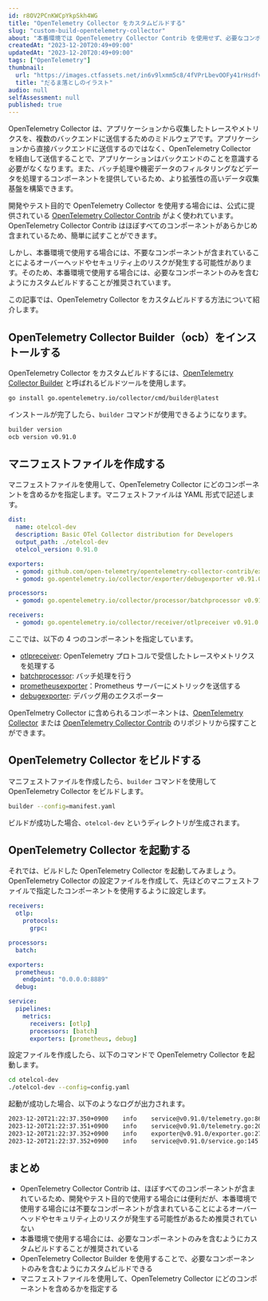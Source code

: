 ```yaml
---
id: r8OV2PCnKWCpYkpSkh4WG
title: "OpenTelemetry Collector をカスタムビルドする"
slug: "custom-build-opentelemetry-collector"
about: "本番環境では OpenTelemetry Collector Contrib を使用せず、必要なコンポーネントのみを含むようにカスタムビルドすることが推奨されています。この記事では、OpenTelemetry Collector をカスタムビルドする方法について紹介します。"
createdAt: "2023-12-20T20:49+09:00"
updatedAt: "2023-12-20T20:49+09:00"
tags: ["OpenTelemetry"]
thumbnail:
  url: "https://images.ctfassets.net/in6v9lxmm5c8/4fVPrLbevOOFy41rHsdfvP/d568759fa60dd7713c9eef2327705b34/daruma-otoshi_12261.png"
  title: "だるま落としのイラスト"
audio: null
selfAssessment: null
published: true
---
```

OpenTelemetry Collector は、アプリケーションから収集したトレースやメトリクスを、複数のバックエンドに送信するためのミドルウェアです。アプリケーションから直接バックエンドに送信するのではなく、OpenTelemetry Collector を経由して送信することで、アプリケーションはバックエンドのことを意識する必要がなくなります。また、バッチ処理や機密データのフィルタリングなどデータを処理するコンポーネントを提供しているため、より拡張性の高いデータ収集基盤を構築できます。

開発やテスト目的で OpenTelemetry Collector を使用する場合には、公式に提供されている [OpenTelemetry Collector Contrib](https://github.com/open-telemetry/opentelemetry-collector-contrib) がよく使われています。OpenTelemetry Collector Contrib はほぼすべてのコンポーネントがあらかじめ含まれているため、簡単に試すことができます。

しかし、本番環境で使用する場合には、不要なコンポーネントが含まれていることによるオーバーヘッドやセキュリティ上のリスクが発生する可能性があります。そのため、本番環境で使用する場合には、必要なコンポーネントのみを含むようにカスタムビルドすることが推奨されています。

この記事では、OpenTelemetry Collector をカスタムビルドする方法について紹介します。

## OpenTelemetry Collector Builder（ocb）をインストールする

OpenTelemetry Collector をカスタムビルドするには、[OpenTelemetry Collector Builder](https://pkg.go.dev/go.opentelemetry.io/collector/cmd/builder#section-readme) と呼ばれるビルドツールを使用します。

```sh
go install go.opentelemetry.io/collector/cmd/builder@latest
```

インストールが完了したら、`builder` コマンドが使用できるようになります。

```sh
builder version
ocb version v0.91.0
```

## マニフェストファイルを作成する

マニフェストファイルを使用して、OpenTelemetry Collector にどのコンポーネントを含めるかを指定します。マニフェストファイルは YAML 形式で記述します。

```yaml:manifest.yaml
dist:
  name: otelcol-dev
  description: Basic OTel Collector distribution for Developers
  output_path: ./otelcol-dev
  otelcol_version: 0.91.0

exporters:
  - gomod: github.com/open-telemetry/opentelemetry-collector-contrib/exporter/prometheusexporter v0.91.0
  - gomod: go.opentelemetry.io/collector/exporter/debugexporter v0.91.0

processors:
  - gomod: go.opentelemetry.io/collector/processor/batchprocessor v0.91.0

receivers:
  - gomod: go.opentelemetry.io/collector/receiver/otlpreceiver v0.91.0
```

ここでは、以下の 4 つのコンポーネントを指定しています。

- [otlpreceiver](https://github.com/open-telemetry/opentelemetry-collector/tree/main/receiver/otlpreceiver): OpenTelemetry プロトコルで受信したトレースやメトリクスを処理する
- [batchprocessor](https://github.com/open-telemetry/opentelemetry-collector/tree/main/processor/batchprocessor): バッチ処理を行う
- [prometheusexporter](https://github.com/open-telemetry/opentelemetry-collector-contrib/tree/main/exporter/prometheusexporter)：Prometheus サーバーにメトリックを送信する
- [debugexporter](https://github.com/open-telemetry/opentelemetry-collector/tree/main/exporter/debugexporter): デバッグ用のエクスポーター

OpenTelmetry Collector に含められるコンポーネントは、[OpenTelemetry Collector](https://github.com/open-telemetry/opentelemetry-collector) または [OpenTelemetry Collector Contrib](https://github.com/open-telemetry/opentelemetry-collector-contrib) のリポジトリから探すことができます。

## OpenTelemetry Collector をビルドする

マニフェストファイルを作成したら、`builder` コマンドを使用して OpenTelemetry Collector をビルドします。

```sh
builder --config=manifest.yaml
```

ビルドが成功した場合、`otelcol-dev` というディレクトリが生成されます。

## OpenTelemetry Collector を起動する

それでは、ビルドした OpenTelemetry Collector を起動してみましょう。OpenTelemetry Collector の設定ファイルを作成して、先ほどのマニフェストファイルで指定したコンポーネントを使用するように設定します。

```yaml:otelcol-dev/config.yaml
receivers:
  otlp:
    protocols:
      grpc:

processors:
  batch:

exporters:
  prometheus:
    endpoint: "0.0.0.0:8889"
  debug:

service:
  pipelines:
    metrics:
      receivers: [otlp]
      processors: [batch]
      exporters: [prometheus, debug]
```

設定ファイルを作成したら、以下のコマンドで OpenTelemetry Collector を起動します。

```sh
cd otelcol-dev
./otelcol-dev --config=config.yaml
```

起動が成功した場合、以下のようなログが出力されます。

```sh
2023-12-20T21:22:37.350+0900    info    service@v0.91.0/telemetry.go:86 Setting up own telemetry...
2023-12-20T21:22:37.351+0900    info    service@v0.91.0/telemetry.go:203        Serving Prometheus metrics      {"address": ":8888", "level": "Basic"}
2023-12-20T21:22:37.352+0900    info    exporter@v0.91.0/exporter.go:275        Development component. May change in the future.       {"kind": "exporter", "data_type": "metrics", "name": "debug"}
2023-12-20T21:22:37.352+0900    info    service@v0.91.0/service.go:145  Starting otelcol-dev... {"Version": "1.0.0", "NumCPU": 8}
```

## まとめ

- OpenTelemetry Collector Contrib は、ほぼすべてのコンポーネントが含まれているため、開発やテスト目的で使用する場合には便利だが、本番環境で使用する場合には不要なコンポーネントが含まれていることによるオーバーヘッドやセキュリティ上のリスクが発生する可能性があるため推奨されていない
- 本番環境で使用する場合には、必要なコンポーネントのみを含むようにカスタムビルドすることが推奨されている
- OpenTelemetry Collector Builder を使用することで、必要なコンポーネントのみを含むようにカスタムビルドできる
- マニフェストファイルを使用して、OpenTelemetry Collector にどのコンポーネントを含めるかを指定する
